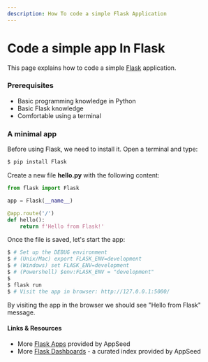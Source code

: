 ```yaml
---
description: How To code a simple Flask Application
---
```


# Code a simple app In Flask

This page explains how to code a simple [Flask](https://www.palletsprojects.com/p/flask/) application.



### Prerequisites

* Basic programming knowledge in Python
* Basic Flask knowledge
* Comfortable using a terminal



### A minimal app

Before using Flask, we need to install it. Open a terminal and type:

```bash
$ pip install Flask
```

Create a new file **hello.py** with the following content:

```python
from flask import Flask

app = Flask(__name__)

@app.route('/')
def hello():
    return f'Hello from Flask!'
```

Once the file is saved, let's start the app:

```bash
$ # Set up the DEBUG environment
$ # (Unix/Mac) export FLASK_ENV=development
$ # (Windows) set FLASK_ENV=development
$ # (Powershell) $env:FLASK_ENV = "development"
$
$ flask run
$ # Visit the app in browser: http://127.0.0.1:5000/
```

By visiting the app in the browser we should see "Hello from Flask" message.



#### Links & Resources

* More [Flask Apps](https://appseed.us/apps/flask-apps) provided by AppSeed
* More [Flask Dashboards](https://appseed.us/admin-dashboards/flask) - a curated index provided by AppSeed
